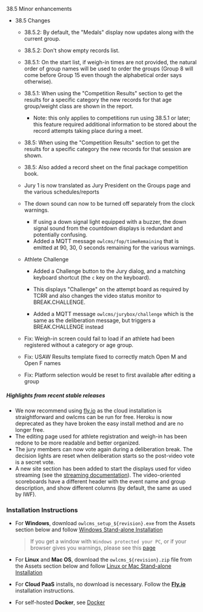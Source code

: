 38.5 Minor enhancements

- 38.5 Changes
  - 38.5.2: By default, the "Medals" display now updates along with the current group.
  - 38.5.2: Don't show empty records list.
  - 38.5.1: On the start list, if weigh-in times are not provided, the natural order of group names will be used to order the groups (Group 8 will come before Group 15 even though the alphabetical order says otherwise).
  - 38.5.1: When using the "Competition Results" section to get the results for a specific category  the new records for that age group/weight class are shown in the report.
    - Note: this only applies to competitions run using 38.5.1 or later; this feature required additional information to be stored about the record attempts taking place during a meet.
  - 38.5: When using the "Competition Results" section to get the results for a specific category  the new records for that session are shown.  
  - 38.5: Also added a record sheet on the final package competition book.
  - Jury 1 is now translated as Jury President on the Groups page and the various schedules/reports
  - The down sound can now to be turned off separately from the clock warnings.
    - If using a down signal light equipped with a buzzer, the down signal sound from the countdown displays is redundant and potentially confusing.  
    - Added a MQTT message `owlcms/fop/timeRemaining` that is emitted at 90, 30, 0 seconds remaining for the various warnings.
  - Athlete Challenge
    - Added a Challenge button to the Jury dialog, and a matching keyboard shortcut (the `c` key on the keyboard). 
  
    - This displays "Challenge" on the attempt board as required by TCRR and also changes the video status monitor to BREAK.CHALLENGE.
  
    - Added a MQTT message `owlcms/jurybox/challenge` which is the same as the deliberation message, but triggers a BREAK.CHALLENGE instead
  
  - Fix: Weigh-in screen could fail to load if an athlete had been registered without a category or age group.
  - Fix: USAW Results template fixed to correctly match Open M and Open F names
  - Fix: Platform selection would be reset to first available after editing a group 


##### Highlights from recent stable releases

- We now recommend using [fly.io](https://${env.REPO_OWNER}.github.io/${env.O_REPO_NAME}/#/Fly) as the cloud installation is straightforward and owlcms can be run for free. Heroku is now deprecated as they have broken the easy install method and are no longer free.
- The editing page used for athlete registration and weigh-in has been redone to be more readable and better organized.
- The jury members can now vote again during a deliberation break. The decision lights are reset when deliberation starts so the post-video vote is a secret vote. 
- A new site section has been added to start the displays used for video streaming (see the [streaming documentation](https://${env.REPO_OWNER}.github.io/${env.O_REPO_NAME}/#/OBS?id=_2-setup-owlcms-with-some-data)). The video-oriented scoreboards have a different header with the event name and group description, and show different columns (by default, the same as used by IWF).


### **Installation Instructions**

  - For **Windows**, download `owlcms_setup_${revision}.exe` from the Assets section below and follow [Windows Stand-alone Installation](https://${env.REPO_OWNER}.github.io/${env.O_REPO_NAME}/#/LocalWindowsSetup)

    > If you get a window with `Windows protected your PC`, or if your browser gives you warnings, please see this [page](https://owlcms.github.io/owlcms4-prerelease/#/DefenderOff)

  - For **Linux** and **Mac OS**, download the `owlcms_${revision}.zip` file from the Assets section below and follow [Linux or Mac Stand-alone Installation](https://${env.REPO_OWNER}.github.io/${env.O_REPO_NAME}/#/LocalLinuxMacSetup)

  - For **Cloud PaaS** installs, no download is necessary. Follow the **[Fly.io](https://${env.REPO_OWNER}.github.io/${env.O_REPO_NAME}/#Fly)** installation instructions.

  - For self-hosted **Docker**, see [Docker](https://${env.REPO_OWNER}.github.io/${env.O_REPO_NAME}/#/LocalWindowsSetup)
